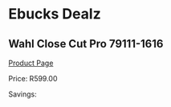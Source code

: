 
# Ebucks Dealz
## Wahl Close Cut Pro 79111-1616
[Product Page](https://www.ebucks.com/web/shop/productSelected.do?prodId=1191150045&catId=1186081080)

Price: R599.00

Savings: 


	